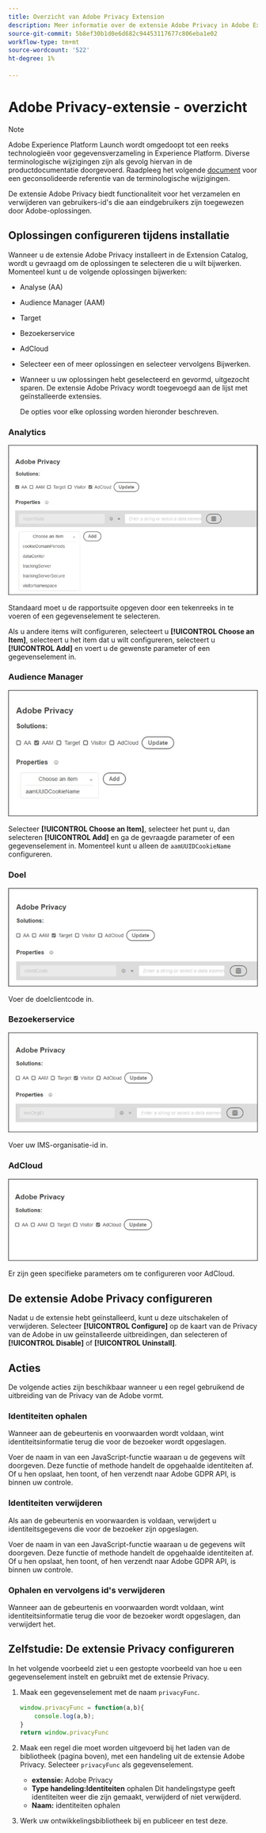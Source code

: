 ```yaml
---
title: Overzicht van Adobe Privacy Extension
description: Meer informatie over de extensie Adobe Privacy in Adobe Experience Platform.
source-git-commit: 5b8ef30b1d0e6d682c94453117677c806eba1e02
workflow-type: tm+mt
source-wordcount: '522'
ht-degree: 1%

---
```


# Adobe Privacy-extensie - overzicht

>[!NOTE]
>
>Adobe Experience Platform Launch wordt omgedoopt tot een reeks technologieën voor gegevensverzameling in Experience Platform. Diverse terminologische wijzigingen zijn als gevolg hiervan in de productdocumentatie doorgevoerd. Raadpleeg het volgende [document](../../../term-updates.md) voor een geconsolideerde referentie van de terminologische wijzigingen.

De extensie Adobe Privacy biedt functionaliteit voor het verzamelen en verwijderen van gebruikers-id&#39;s die aan eindgebruikers zijn toegewezen door Adobe-oplossingen.

## Oplossingen configureren tijdens installatie

Wanneer u de extensie Adobe Privacy installeert in de Extension Catalog, wordt u gevraagd om de oplossingen te selecteren die u wilt bijwerken. Momenteel kunt u de volgende oplossingen bijwerken:

* Analyse (AA)
* Audience Manager (AAM)
* Target
* Bezoekerservice
* AdCloud
* Selecteer een of meer oplossingen en selecteer vervolgens Bijwerken.
* Wanneer u uw oplossingen hebt geselecteerd en gevormd, uitgezocht sparen. De extensie Adobe Privacy wordt toegevoegd aan de lijst met geïnstalleerde extensies.

   De opties voor elke oplossing worden hieronder beschreven.

### Analytics

![](../../../images/ext-privacy-aa.jpg)

Standaard moet u de rapportsuite opgeven door een tekenreeks in te voeren of een gegevenselement te selecteren.

Als u andere items wilt configureren, selecteert u **[!UICONTROL Choose an Item]**, selecteert u het item dat u wilt configureren, selecteert u **[!UICONTROL Add]** en voert u de gewenste parameter of een gegevenselement in.

### Audience Manager

![](../../../images/ext-privacy-aam.jpg)

Selecteer **[!UICONTROL Choose an Item]**, selecteer het punt u, dan selecteren **[!UICONTROL Add]** en ga de gevraagde parameter of een gegevenselement in. Momenteel kunt u alleen de `aamUUIDCookieName` configureren.

### Doel

![](../../../images/ext-privacy-target.jpg)

Voer de doelclientcode in.

### Bezoekerservice

![](../../../images/ext-privacy-visitor.jpg)

Voer uw IMS-organisatie-id in.

### AdCloud

![](../../../images/ext-privacy-adcloud.jpg)

Er zijn geen specifieke parameters om te configureren voor AdCloud.

## De extensie Adobe Privacy configureren

Nadat u de extensie hebt geïnstalleerd, kunt u deze uitschakelen of verwijderen. Selecteer **[!UICONTROL Configure]** op de kaart van de Privacy van de Adobe in uw geïnstalleerde uitbreidingen, dan selecteren of **[!UICONTROL Disable]** of **[!UICONTROL Uninstall]**.

## Acties

De volgende acties zijn beschikbaar wanneer u een regel gebruikend de uitbreiding van de Privacy van de Adobe vormt.

### Identiteiten ophalen

Wanneer aan de gebeurtenis en voorwaarden wordt voldaan, wint identiteitsinformatie terug die voor de bezoeker wordt opgeslagen.

Voer de naam in van een JavaScript-functie waaraan u de gegevens wilt doorgeven. Deze functie of methode handelt de opgehaalde identiteiten af. Of u hen opslaat, hen toont, of hen verzendt naar Adobe GDPR API, is binnen uw controle.

### Identiteiten verwijderen

Als aan de gebeurtenis en voorwaarden is voldaan, verwijdert u identiteitsgegevens die voor de bezoeker zijn opgeslagen.

Voer de naam in van een JavaScript-functie waaraan u de gegevens wilt doorgeven. Deze functie of methode handelt de opgehaalde identiteiten af. Of u hen opslaat, hen toont, of hen verzendt naar Adobe GDPR API, is binnen uw controle.

### Ophalen en vervolgens id&#39;s verwijderen

Wanneer aan de gebeurtenis en voorwaarden wordt voldaan, wint identiteitsinformatie terug die voor de bezoeker wordt opgeslagen, dan verwijdert het.

## Zelfstudie: De extensie Privacy configureren

In het volgende voorbeeld ziet u een gestopte voorbeeld van hoe u een gegevenselement instelt en gebruikt met de extensie Privacy.

1. Maak een gegevenselement met de naam `privacyFunc`.

   ```JavaScript
   window.privacyFunc = function(a,b){
       console.log(a,b);
   }
   return window.privacyFunc
   ```

1. Maak een regel die moet worden uitgevoerd bij het laden van de bibliotheek (pagina boven), met een handeling uit de extensie Adobe Privacy.  Selecteer `privacyFunc` als gegevenselement.

   * **extensie:** Adobe Privacy
   * **Type handeling:Identiteiten** ophalen Dit handelingstype geeft identiteiten weer die zijn gemaakt, verwijderd of niet verwijderd.
   * **Naam:** identiteiten ophalen

1. Werk uw ontwikkelingsbibliotheek bij en publiceer en test deze.
